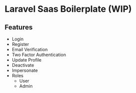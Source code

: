 <p align="center">
    <h1>Laravel Saas Boilerplate (WIP)</h1>
</p>

## Features

- Login
- Register
- Email Verification
- Two Factor Authentication
- Update Profile
- Deactivate
- Impersonate
- Roles
    * User
    * Admin

